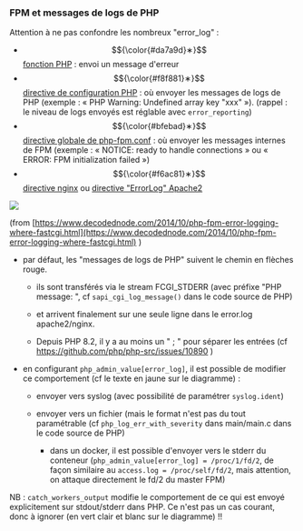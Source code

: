 ### FPM et messages de logs de PHP

Attention à ne pas confondre les nombreux "error\_log" :

* $${\color{#da7a9d}∗}$$ [fonction PHP](https://www.php.net/manual/en/function.error-log.php) : envoi un message d'erreur
* $${\color{#f8f881}∗}$$ [directive de configuration PHP](https://www.php.net/manual/en/errorfunc.configuration.php#ini.error-log) : où envoyer les messages de logs de PHP (exemple : « PHP Warning: Undefined array key "xxx" »). (rappel : le niveau de logs envoyés est réglable avec `error_reporting`)   
* $${\color{#bfebad}∗}$$ [directive globale de php-fpm.conf](https://www.php.net/manual/en/install.fpm.configuration.php#error-log) : où envoyer les messages internes de FPM (exemple : « NOTICE: ready to handle connections » ou « ERROR: FPM initialization failed »)  
* $${\color{#f6ac81}∗}$$ [directive nginx](https://nginx.org/r/error_log) ou [directive "ErrorLog" Apache2](https://httpd.apache.org/docs/current/mod/core.html#errorlog)

![](https://blogger.googleusercontent.com/img/b/R29vZ2xl/AVvXsEgP2_mghS2DZQ6xXT7xedeWcYBYPvzNAGIi4d7wnkeUTQG7pdHHsxnU6n6G3WhMxBCNFZ_JcP0totzIJXh2SvNBIrCU_jSV5_HaMR5kxXCC6CKZ5hOG4VVgMJLRaC-T_ghjZMqP4-nj9VQ/s1600/10-24-php-fpm-logging.png)

(from [https://www.decodednode.com/2014/10/php-fpm-error-logging-where-fastcgi.html](https://www.decodednode.com/2014/10/php-fpm-error-logging-where-fastcgi.html) )

*   par défaut, les "messages de logs de PHP" suivent le chemin en flèches rouge.
    
    *   ils sont transférés via le stream FCGI\_STDERR (avec préfixe "PHP message: ", cf `sapi_cgi_log_message()` dans le code source de PHP)
        
    *   et arrivent finalement sur une seule ligne dans le error.log apache2/nginx.
        
    *   Depuis PHP 8.2, il y a au moins un " ; " pour séparer les entrées (cf https://github.com/php/php-src/issues/10890 )
        
*   en configurant `php_admin_value[error_log]`, il est possible de modifier ce comportement (cf le texte en jaune sur le diagramme) :
    
    *   envoyer vers syslog (avec possibilité de paramétrer `syslog.ident`)
        
    *   envoyer vers un fichier (mais le format n'est pas du tout paramétrable (cf `php_log_err_with_severity` dans main/main.c dans le code source de PHP)
        
        *   dans un docker, il est possible d'envoyer vers le stderr du conteneur (`php_admin_value[error_log] = /proc/1/fd/2`, de façon similaire au `access.log = /proc/self/fd/2`, mais attention, on attaque directement le fd/2 du master FPM)
            

NB : `catch_workers_output` modifie le comportement de ce qui est envoyé explicitement sur stdout/stderr dans PHP. Ce n'est pas un cas courant, donc à ignorer (en vert clair et blanc sur le diagramme) !!
